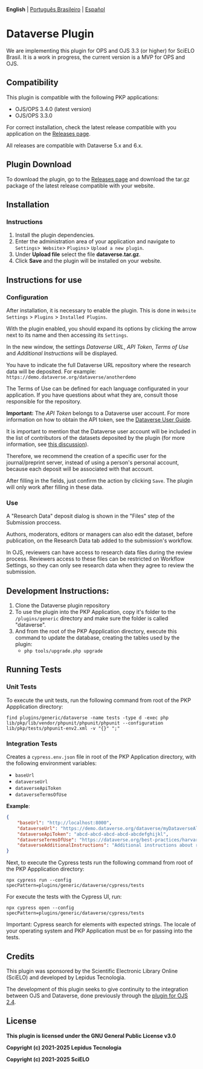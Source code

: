 **English** | [Português Brasileiro](/docs/README-pt_BR.md) | [Español](/docs/README-es.md)

# Dataverse Plugin

We are implementing this plugin for OPS and OJS 3.3 (or higher) for SciELO Brasil. It is a work in progress, the current version is a MVP for OPS and OJS.

## Compatibility

This plugin is compatible with the following PKP applications:

* OJS/OPS 3.4.0 (latest version)
* OJS/OPS 3.3.0

For correct installation, check the latest release compatible with you application on the [Releases page](https://github.com/lepidus/dataversePlugin/releases).

All releases are compatible with Dataverse 5.x and 6.x.

## Plugin Download

To download the plugin, go to the [Releases page](https://github.com/lepidus/dataversePlugin/releases) and download the tar.gz package of the latest release compatible with your website.

## Installation

### Instructions

1. Install the plugin dependencies.
2. Enter the administration area of ​​your application and navigate to `Settings`>` Website`> `Plugins`> `Upload a new plugin`.
3. Under __Upload file__ select the file __dataverse.tar.gz__.
4. Click __Save__ and the plugin will be installed on your website.

## Instructions for use

### Configuration
After installation, it is necessary to enable the plugin. This is done in `Website Settings` > `Plugins` > `Installed Plugins`.

With the plugin enabled, you should expand its options by clicking the arrow next to its name and then accessing its `Settings`.

In the new window, the settings _Dataverse URL_, _API Token_, _Terms of Use_ and _Additional Instructions_ will be displayed.

You have to indicate the full Dataverse URL repository where the research data will be deposited. For example: `https://demo.dataverse.org/dataverse/anotherdemo`

The Terms of Use can be defined for each language configurated in your application. If you have questions about what they are, consult those responsible for the repository.

**Important:** The _API Token_ belongs to a Dataverse user account. For more information on how to obtain the API token, see the [Dataverse User Guide](https://guides.dataverse.org/en/5.13/user/account.html#api-token).

It is important to mention that the Dataverse user account will be included in the list of contributors of the datasets deposited by the plugin (for more information, see [this discussion](https://groups.google.com/g/dataverse-community/c/Oo4AUZJf4hE/m/DyVsQq9mAQAJ)).

Therefore, we recommend the creation of a specific user for the journal/preprint server, instead of using a person's personal account, because each deposit will be associated with that account.

After filling in the fields, just confirm the action by clicking `Save`. The plugin will only work after filling in these data.

### Use

A "Research Data" deposit dialog is shown in the "Files" step of the Submission proccess.

Authors, moderators, editors or managers can also edit the dataset, before publication, on the Research Data tab added to the submission's workflow.

In OJS, reviewers can have access to research data files during the review process. Reviewers access to these files can be restricted on Workflow Settings, so they can only see research data when they agree to review the submission.

## Development Instructions:

1. Clone the Dataverse plugin repository
2. To use the plugin into the PKP Application, copy it's folder to the `/plugins/generic` directory and make sure the folder is called "dataverse".
3. And from the root of the PKP Appplication directory, execute this command to update the database, creating the tables used by the plugin:
    * `php tools/upgrade.php upgrade`

## Running Tests

### Unit Tests

To execute the unit tests, run the following command from root of the PKP Appplication directory:
```
find plugins/generic/dataverse -name tests -type d -exec php lib/pkp/lib/vendor/phpunit/phpunit/phpunit --configuration lib/pkp/tests/phpunit-env2.xml -v "{}" ";"
```

### Integration Tests

Creates a `cypress.env.json` file in root of the PKP Application directory, with the following environment variables:
- `baseUrl`
- `dataverseUrl`
- `dataverseApiToken`
- `dataverseTermsOfUse`

**Example**:

```json
{
    "baseUrl": "http://localhost:8000",
    "dataverseUrl": "https://demo.dataverse.org/dataverse/myDataverseAlias",
    "dataverseApiToken": "abcd-abcd-abcd-abcd-abcdefghijkl",
    "dataverseTermsOfUse": "https://dataverse.org/best-practices/harvard-dataverse-general-terms-use",
    "dataverseAdditionalInstructions": "Additional instructions about research data submission:"
}
```

Next, to execute the Cypress tests run the following command from root of the PKP Appplication directory:
```
npx cypress run --config specPattern=plugins/generic/dataverse/cypress/tests
```

For execute the tests with the Cypress UI, run:
```
npx cypress open --config specPattern=plugins/generic/dataverse/cypress/tests
```
Important: Cypress search for elements with expected strings. The locale of your operating system and PKP Application must be `en` for passing into the tests.

## Credits
This plugin was sponsored by the Scientific Electronic Library Online (SciELO) and developed by Lepidus Tecnologia.

The development of this plugin seeks to give continuity to the integration between OJS and Dataverse, done previously through the [plugin for OJS 2.4](https://github.com/asmecher/dataverse-ojs-plugin).

## License

__This plugin is licensed under the GNU General Public License v3.0__

__Copyright (c) 2021-2025 Lepidus Tecnologia__

__Copyright (c) 2021-2025 SciELO__

